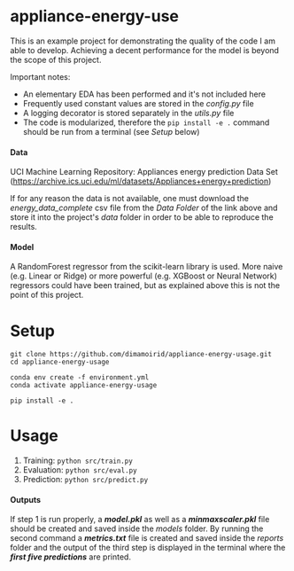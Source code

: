 # appliance-energy-use 

This is an example project for demonstrating the quality of the 
code I am able to develop. Achieving a decent performance for the 
model is beyond the scope of this project.

Important notes:
- An elementary EDA has been performed and it's not included here
- Frequently used constant values are stored in the _config.py_ file
- A logging decorator is stored separately in the _utils.py_ file
- The code is modularized, therefore the `pip install -e .` command
should be run from a terminal (see _Setup_ below)

#### Data
UCI Machine Learning Repository: Appliances energy prediction Data Set 
(https://archive.ics.uci.edu/ml/datasets/Appliances+energy+prediction)

If for any reason the data is not available, one must download the 
_energy_data_complete_ csv file from the _Data Folder_ of the link 
above and store it into the project's _data_ folder in order to be able 
to reproduce the results.

#### Model
A RandomForest regressor from the scikit-learn library is used.
More naive (e.g. Linear or Ridge) or more powerful (e.g. XGBoost 
or Neural Network) regressors could have been trained, but as 
explained above this is not the point of this project.

# Setup
```
git clone https://github.com/dimamoirid/appliance-energy-usage.git
cd appliance-energy-usage

conda env create -f environment.yml
conda activate appliance-energy-usage

pip install -e .
```

# Usage
1. Training: `python src/train.py`
2. Evaluation: `python src/eval.py`
3. Prediction: `python src/predict.py`

#### Outputs
If step 1 is run properly, a ___model.pkl___ as well as a 
___minmaxscaler.pkl___ file should be created and saved inside 
the _models_ folder. By running the second command a 
___metrics.txt___ file is created and saved inside the _reports_ 
folder and the output of the third step is displayed in the 
terminal where the ___first five predictions___ are printed.
